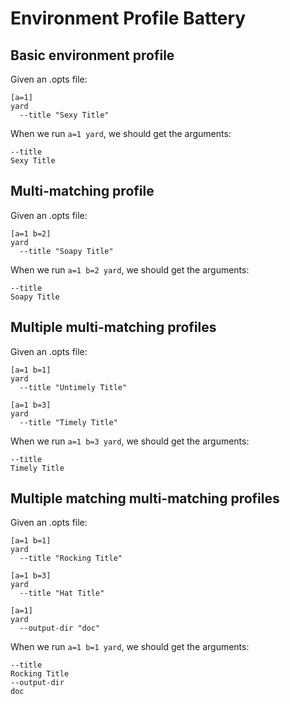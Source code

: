 # Environment Profile Battery

## Basic environment profile

Given an .opts file:

    [a=1]
    yard
      --title "Sexy Title"

When we run `a=1 yard`, we should get the arguments:

    --title
    Sexy Title

## Multi-matching profile

Given an .opts file:

    [a=1 b=2]
    yard
      --title "Soapy Title"

When we run `a=1 b=2 yard`, we should get the arguments:

    --title
    Soapy Title

## Multiple multi-matching profiles

Given an .opts file:

    [a=1 b=1]
    yard
      --title "Untimely Title"

    [a=1 b=3]
    yard
      --title "Timely Title"

When we run `a=1 b=3 yard`, we should get the arguments:

    --title
    Timely Title

## Multiple matching multi-matching profiles

Given an .opts file:

    [a=1 b=1]
    yard
      --title "Rocking Title"

    [a=1 b=3]
    yard
      --title "Hat Title"

    [a=1]
    yard
      --output-dir "doc"

When we run `a=1 b=1 yard`, we should get the arguments:

    --title
    Rocking Title
    --output-dir 
    doc

